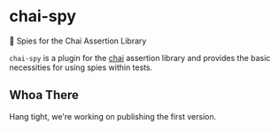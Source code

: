 # chai-spy

:mag_right: Spies for the Chai Assertion Library

`chai-spy` is a plugin for the [chai](http://github.com/chaijs/chai) assertion
library and provides the basic necessities for using spies within tests.

## Whoa There

Hang tight, we're working on publishing the first version.
